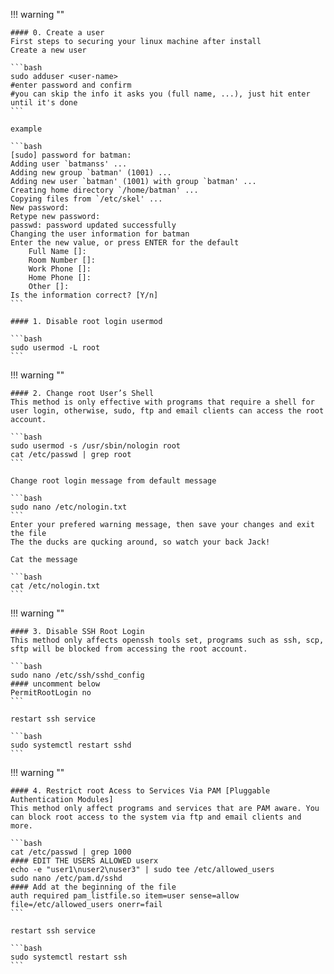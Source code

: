 !!! warning ""

    #### 0. Create a user
    First steps to securing your linux machine after install
    Create a new user

    ```bash
    sudo adduser <user-name>
    #enter password and confirm
    #you can skip the info it asks you (full name, ...), just hit enter until it's done
    ```

    example

    ```bash
    [sudo] password for batman:
    Adding user `batmanss' ...
    Adding new group `batman' (1001) ...
    Adding new user `batman' (1001) with group `batman' ...
    Creating home directory `/home/batman' ...
    Copying files from `/etc/skel' ...
    New password:
    Retype new password:
    passwd: password updated successfully
    Changing the user information for batman
    Enter the new value, or press ENTER for the default
        Full Name []:
        Room Number []:
        Work Phone []:
        Home Phone []:
        Other []:
    Is the information correct? [Y/n]
    ```

    #### 1. Disable root login usermod	

    ```bash
    sudo usermod -L root
    ```

!!! warning ""
    
    #### 2. Change root User’s Shell
    This method is only effective with programs that require a shell for user login, otherwise, sudo, ftp and email clients can access the root account.

    ```bash
    sudo usermod -s /usr/sbin/nologin root
    cat /etc/passwd | grep root
    ```

    Change root login message from default message

    ```bash
    sudo nano /etc/nologin.txt
    ```
    Enter your prefered warning message, then save your changes and exit the file
    The the ducks are qucking around, so watch your back Jack!
    
    Cat the message

    ```bash
    cat /etc/nologin.txt
    ```

!!! warning ""
    
    #### 3. Disable SSH Root Login
    This method only affects openssh tools set, programs such as ssh, scp, sftp will be blocked from accessing the root account.

    ```bash
    sudo nano /etc/ssh/sshd_config
    #### uncomment below
    PermitRootLogin no
    ```

    restart ssh service

    ```bash
    sudo systemctl restart sshd 
    ```

!!! warning ""
    
    #### 4. Restrict root Acess to Services Via PAM [Pluggable Authentication Modules]
    This method only affect programs and services that are PAM aware. You can block root access to the system via ftp and email clients and more.

    ```bash
    cat /etc/passwd | grep 1000
    #### EDIT THE USERS ALLOWED userx
    echo -e "user1\nuser2\nuser3" | sudo tee /etc/allowed_users
    sudo nano /etc/pam.d/sshd
    #### Add at the beginning of the file
    auth required pam_listfile.so item=user sense=allow file=/etc/allowed_users onerr=fail
    ```

    restart ssh service

    ```bash
    sudo systemctl restart ssh
    ```
